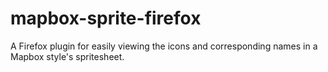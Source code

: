 # mapbox-sprite-firefox
A Firefox plugin for easily viewing the icons and corresponding names in a Mapbox style's spritesheet.
